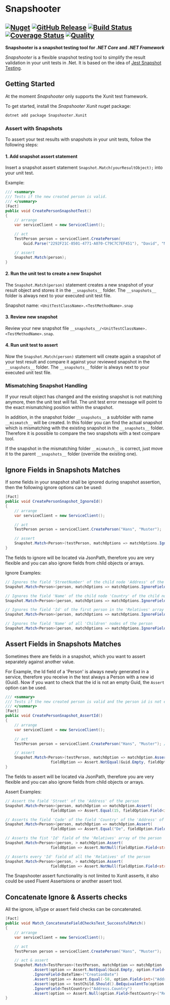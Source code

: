 # Snapshooter

## [![Nuget](https://img.shields.io/nuget/v/Snapshooter.svg?style=flat)](https://www.nuget.org/packages/Snapshooter.Xunit/0.1.0-preview.3) [![GitHub Release](https://img.shields.io/github/release/SwissLife-OSS/Snapshooter.svg?style=flat)](https://github.com/SwissLife-OSS/Snapshooter/releases/latest) [![Build Status](https://dev.azure.com/swisslife-oss/swisslife-oss/_apis/build/status/Snapshooter.Release?branchName=master)](https://dev.azure.com/swisslife-oss/swisslife-oss/_build/latest?definitionId=6&branchName=master) [![Coverage Status](https://sonarcloud.io/api/project_badges/measure?project=SwissLife-OSS_Snapshooter&metric=coverage)](https://sonarcloud.io/dashboard?id=SwissLife-OSS_Snapshooter) [![Quality](https://sonarcloud.io/api/project_badges/measure?project=SwissLife-OSS_Snapshooter&metric=alert_status)](https://sonarcloud.io/dashboard?id=SwissLife-OSS_Snapshooter)

**Snapshooter is a snapshot testing tool for _.NET Core_ and _.NET Framework_**

_Snapshooter_ is a flexible snapshot testing tool to simplify the result validation in your unit tests in .Net. It is based on the idea of [Jest Snapshot Testing](https://jestjs.io/docs/en/snapshot-testing/).

## Getting Started

At the moment _Snapshooter_ only supports the Xunit test framework.

To get started, install the _Snapshooter Xunit_ nuget package:

```bash
dotnet add package Snapshooter.Xunit
```

### Assert with Snapshots

To assert your test results with snapshots in your unit tests, follow the following steps:

#### 1. Add snapshot assert statement

Insert a snapshot assert statement `Snapshot.Match(yourResultObject);` into your unit test.

Example:

```csharp
/// <summary>
/// Tests if the new created person is valid.
/// </summary>
[Fact]
public void CreatePersonSnapshotTest()
{
    // arrange
    var serviceClient = new ServiceClient();

    // act
    TestPerson person = serviceClient.CreatePerson(
        Guid.Parse("2292F21C-8501-4771-A070-C79C7C7EF451"), "David", "Mustermann");

    // assert
    Snapshot.Match(person);
}
```

#### 2. Run the unit test to create a new Snapshot

The `Snapshot.Match(person)` statement creates a new snapshot of your result object and stores it in the
`__snapshots__` folder. The `__snapshots__` folder is always next to your executed unit test file.

Snapshot name: `<UnitTestClassName>.<TestMethodName>.snap`

#### 3. Review new snapshot

Review your new snapshot file `__snapshots__/<UnitTestClassName>.<TestMethodName>.snap`.

#### 4. Run unit test to assert

Now the `Snapshot.Match(person)` statement will create again a snapshot of your test result and compare it against your reviewed snapshot in the `__snapshots__` folder. The `__snapshots__` folder is always next to your executed unit test file.

### Mismatching Snapshot Handling
If your result object has changed and the existing snapshot is not matching anymore, then the unit test will fail. The unit test error message will point to the exact mismatching position within the snapshot.

In addition, in the snapshot folder `__snapshots__` a subfolder with name `__mismatch__` will be created. In this folder you can find
the actual snapshot which is mismatching with the existing snapshot in the `__snapshots__` folder. Therefore it is possible to compare the two snapshots with a text compare tool.

If the snapshot in the mismatching folder `__mismatch__` is correct, just move it to the parent `__snapshots__` folder (override the existing one).

## Ignore Fields in Snapshots Matches

If some fields in your snapshot shall be ignored during snapshot assertion, then the following ignore options can be used:

```csharp
[Fact]
public void CreatePersonSnapshot_IgnoreId()
{
    // arrange
    var serviceClient = new ServiceClient();

    // act
    TestPerson person = serviceClient.CreatePerson("Hans", "Muster");

    // assert
    Snapshot.Match<Person>(testPerson, matchOptions => matchOptions.IgnoreField("Size"));
}
```

The fields to ignore will be located via JsonPath, therefore you are very flexible and you can also ignore fields from child objects or arrays.

Ignore Examples:

```csharp
// Ignores the field 'StreetNumber' of the child node 'Address' of the person
Snapshot.Match<Person>(person, matchOptions => matchOptions.IgnoreField("Address.StreetNumber"));

// Ignores the field 'Name' of the child node 'Country' of the child node 'Address' of the person
Snapshot.Match<Person>(person, matchOptions => matchOptions.IgnoreField("Address.Country.Name"));

// Ignores the field 'Id' of the first person in the 'Relatives' array of the person
Snapshot.Match<Person>(person, matchOptions => matchOptions.IgnoreField("Relatives[0].Id"));

// Ignores the field 'Name' of all 'Children' nodes of the person
Snapshot.Match<Person>(person, matchOptions => matchOptions.IgnoreField("Children[*].Name"));
```

## Assert Fields in Snapshots Matches

Sometimes there are fields in a snapshot, which you want to assert separately against another value.

For Example, the Id field of a 'Person' is always newly generated in a service,
therefore you receive in the test always a Person with a new id (Guid).
Now if you want to check that the id is not an empty Guid, the `Assert` option can be used.

```csharp
/// <summary>
/// Tests if the new created person is valid and the person id is not empty.
/// </summary>
[Fact]
public void CreatePersonSnapshot_AssertId()
{
    // arrange
    var serviceClient = new ServiceClient();

    // act
    TestPerson person = serviceClient.CreatePerson("Hans", "Muster"); // --> id is created within the service

    // assert
    Snapshot.Match<Person>(testPerson, matchOption => matchOption.Assert(
                    fieldOption => Assert.NotEqual(Guid.Empty, fieldOption.Field<Guid>("Id"))));
}
```

The fields to assert will be located via JsonPath, therefore you are very flexible and you can also ignore fields from child objects or arrays.

Assert Examples:

```csharp
// Assert the field 'Street' of the 'Address' of the person
Snapshot.Match<Person>(person, matchOption => matchOption.Assert(
                    fieldOption => Assert.Equal(15, fieldOption.Field<int>("Address.StreetNumber"))));

// Asserts the field 'Code' of the field 'Country' of the 'Address' of the person
Snapshot.Match<Person>(person, matchOption => matchOption.Assert(
                    fieldOption => Assert.Equal("De", fieldOption.Field<CountryCode>("Address.Country.Code"))));

// Asserts the fist 'Id' field of the 'Relatives' array of the person
Snapshot.Match<Person>(person, > matchOption.Assert(
                    fieldOption => Assert.NotNull(fieldOption.Field<string>("Relatives[0].Id"))));

// Asserts every 'Id' field of all the 'Relatives' of the person
Snapshot.Match<Person>(person, > matchOption.Assert(
                    fieldOption => Assert.NotNull(fieldOption.Field<string>("Relatives[*].Id"))));

```

The Snapshooter assert functionality is not limited to Xunit asserts, it also could be used
Fluent Assertsions or another assert tool.

## Concatenate Ignore & Asserts checks

All the ignore, isType or assert field checks can be concatenated.

```csharp
[Fact]
public void Match_ConcatenateFieldChecksTest_SuccessfulMatch()
{
    // arrange
    var serviceClient = new ServiceClient();

    // act
    TestPerson person = serviceClient.CreatePerson("Hans", "Muster");

    // act & assert
    Snapshot.Match<TestPerson>(testPerson, matchOption => matchOption
            .Assert(option => Assert.NotEqual(Guid.Empty, option.Field<Guid>("Id")))
            .IgnoreField<DateTime>("CreationDate")
            .Assert(option => Assert.Equal(-58, option.Field<int>("Address.StreetNumber")))
            .Assert(option => testChild.Should().BeEquivalentTo(option.Field<TestChild>("Children[3]")))
            .IgnoreField<TestCountry>("Address.Country")
            .Assert(option => Assert.Null(option.Field<TestCountry>("Relatives[0].Address.Plz"))));
}
```
